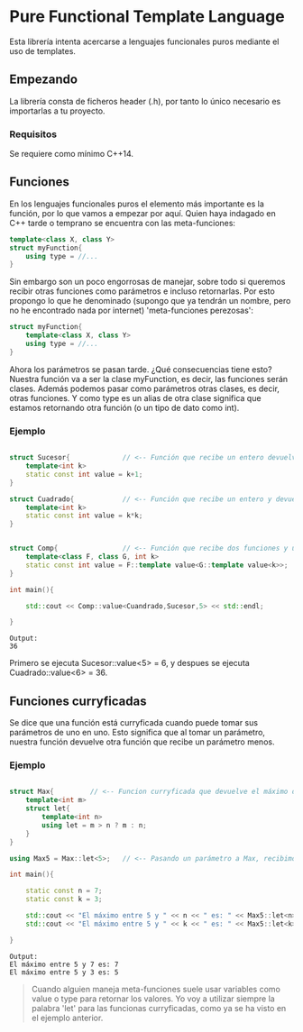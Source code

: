 
# Pure Functional Template Language

Esta librería intenta acercarse a lenguajes funcionales puros mediante el uso de templates.

## Empezando

La librería consta de ficheros header (.h), por tanto lo único necesario es importarlas a tu proyecto.

### Requisitos

Se requiere como mínimo C++14.


## Funciones

En los lenguajes funcionales puros el elemento más importante es la función, por lo que vamos a empezar por aquí. Quien haya indagado en C++ tarde o temprano se encuentra con las meta-funciones:

```cpp
template<class X, class Y>
struct myFunction{
    using type = //...
}
```

Sin embargo son un poco engorrosas de manejar, sobre todo si queremos recibir otras funciones como parámetros e incluso retornarlas. Por esto propongo lo que he denominado (supongo que ya tendrán un nombre, pero no he encontrado nada por internet) 'meta-funciones perezosas':

```cpp
struct myFunction{
    template<class X, class Y>
    using type = //...
}
```

Ahora los parámetros se pasan tarde. ¿Qué consecuencias tiene esto? Nuestra función va a ser la clase myFunction, es decir, las funciones serán clases. Además podemos pasar como parámetros otras clases, es decir, otras funciones. Y como type es un alias de otra clase significa que estamos retornando otra función (o un tipo de dato como int).

### Ejemplo

```cpp

struct Sucesor{             // <-- Función que recibe un entero devuelve su sucesor.
    template<int k>     
    static const int value = k+1;
}

struct Cuadrado{            // <-- Función que recibe un entero y devuelve su cuadrado.
    template<int k>
    static const int value = k*k;   
}


struct Comp{                // <-- Función que recibe dos funciones y un entero resultado de F(G(k)).
    template<class F, class G, int k>
    static const int value = F::template value<G::template value<k>>;
}

int main(){

    std::cout << Comp::value<Cuandrado,Sucesor,5> << std::endl;

}

```

```
Output: 
36
```

Primero se ejecuta Sucesor::value<5> = 6, y despues se ejecuta Cuadrado::value<6> = 36.

## Funciones curryficadas

Se dice que una función está curryficada cuando puede tomar sus parámetros de uno en uno. Esto significa que al tomar un parámetro, nuestra función devuelve otra función que recibe un parámetro menos. 

### Ejemplo

```cpp

struct Max{         // <-- Funcion curryficada que devuelve el máximo de dos enteros.
    template<int m>
    struct let{
        template<int n>
        using let = m > n ? m : n;
    }
}

using Max5 = Max::let<5>;   // <-- Pasando un parámetro a Max, recibimos una nueva función.

int main(){

    static const n = 7;
    static const k = 3;

    std::cout << "El máximo entre 5 y " << n << " es: " << Max5::let<n> << std::endl;
    std::cout << "El máximo entre 5 y " << k << " es: " << Max5::let<k> << std::endl;

}

```
 
```
Output:
El máximo entre 5 y 7 es: 7
El máximo entre 5 y 3 es: 5
```

> Cuando alguien maneja meta-funciones suele usar variables como value o type para retornar los valores. Yo voy a utilizar siempre la palabra 'let' para las funcionas curryficadas, como ya se ha visto en el ejemplo anterior.
